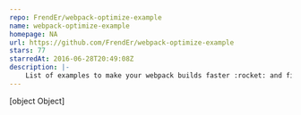 ```yaml
---
repo: FrendEr/webpack-optimize-example
name: webpack-optimize-example
homepage: NA
url: https://github.com/FrendEr/webpack-optimize-example
stars: 77
starredAt: 2016-06-28T20:49:08Z
description: |-
    List of examples to make your webpack builds faster :rocket: and files smaller :ant:
---
```


[object Object]
